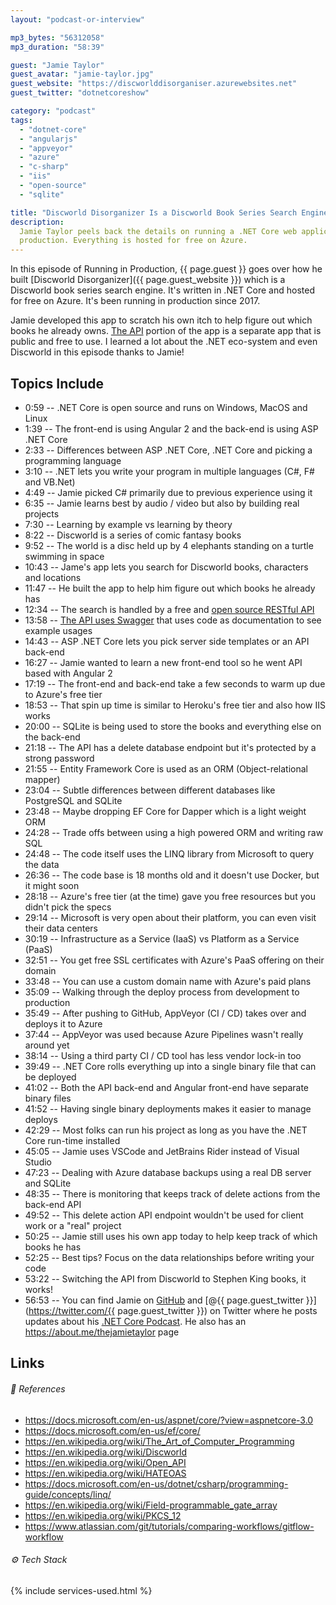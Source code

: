 ```yaml
---
layout: "podcast-or-interview"

mp3_bytes: "56312058"
mp3_duration: "58:39"

guest: "Jamie Taylor"
guest_avatar: "jamie-taylor.jpg"
guest_website: "https://discworlddisorganiser.azurewebsites.net"
guest_twitter: "dotnetcoreshow"

category: "podcast"
tags:
  - "dotnet-core"
  - "angularjs"
  - "appveyor"
  - "azure"
  - "c-sharp"
  - "iis"
  - "open-source"
  - "sqlite"

title: "Discworld Disorganizer Is a Discworld Book Series Search Engine"
description:
  Jamie Taylor peels back the details on running a .NET Core web application in
  production. Everything is hosted for free on Azure.
---
```


In this episode of Running in Production, {{ page.guest }} goes over how he
built [Discworld Disorganizer]({{ page.guest_website }}) which is a Discworld
book series search engine. It's written in .NET Core and hosted for free on
Azure. It's been running in production since 2017.

Jamie developed this app to scratch his own itch to help figure out which books
he already owns. [The API](https://dwcheckapi.azurewebsites.net/) portion of
the app is a separate app that is public and free to use. I learned a lot about
the .NET eco-system and even Discworld in this episode thanks to Jamie!

## Topics Include

- 0:59 -- .NET Core is open source and runs on Windows, MacOS and Linux
- 1:39 -- The front-end is using Angular 2 and the back-end is using ASP .NET Core
- 2:33 -- Differences between ASP .NET Core, .NET Core and picking a programming language
- 3:10 -- .NET lets you write your program in multiple languages (C#, F# and VB.Net)
- 4:49 -- Jamie picked C# primarily due to previous experience using it
- 6:35 -- Jamie learns best by audio / video but also by building real projects
- 7:30 -- Learning by example vs learning by theory
- 8:22 -- Discworld is a series of comic fantasy books
- 9:52 -- The world is a disc held up by 4 elephants standing on a turtle swimming in space
- 10:43 -- Jame's app lets you search for Discworld books, characters and locations
- 11:47 -- He built the app to help him figure out which books he already has
- 12:34 -- The search is handled by a free and [open source RESTful API](https://github.com/GaProgMan/dwCheckApi)
- 13:58 -- [The API uses Swagger](https://dwcheckapi.azurewebsites.net/swagger)
           that uses code as documentation to see example usages
- 14:43 -- ASP .NET Core lets you pick server side templates or an API back-end
- 16:27 -- Jamie wanted to learn a new front-end tool so he went API based with Angular 2
- 17:19 -- The front-end and back-end take a few seconds to warm up due to Azure's free tier
- 18:53 -- That spin up time is similar to Heroku's free tier and also how IIS works
- 20:00 -- SQLite is being used to store the books and everything else on the back-end
- 21:18 -- The API has a delete database endpoint but it's protected by a strong password
- 21:55 -- Entity Framework Core is used as an ORM (Object-relational mapper)
- 23:04 -- Subtle differences between different databases like PostgreSQL and SQLite
- 23:48 -- Maybe dropping EF Core for Dapper which is a light weight ORM
- 24:28 -- Trade offs between using a high powered ORM and writing raw SQL
- 24:48 -- The code itself uses the LINQ library from Microsoft to query the data
- 26:36 -- The code base is 18 months old and it doesn't use Docker, but it might soon
- 28:18 -- Azure's free tier (at the time) gave you free resources but you didn't pick the specs
- 29:14 -- Microsoft is very open about their platform, you can even visit their data centers
- 30:19 -- Infrastructure as a Service (IaaS) vs Platform as a Service (PaaS)
- 32:51 -- You get free SSL certificates with Azure's PaaS offering on their domain
- 33:48 -- You can use a custom domain name with Azure's paid plans
- 35:09 -- Walking through the deploy process from development to production
- 35:49 -- After pushing to GitHub, AppVeyor (CI / CD) takes over and deploys it to Azure
- 37:44 -- AppVeyor was used because Azure Pipelines wasn't really around yet
- 38:14 -- Using a third party CI / CD tool has less vendor lock-in too
- 39:49 -- .NET Core rolls everything up into a single binary file that can be deployed
- 41:02 -- Both the API back-end and Angular front-end have separate binary files
- 41:52 -- Having single binary deployments makes it easier to manage deploys
- 42:29 -- Most folks can run his project as long as you have the .NET Core run-time installed
- 45:05 -- Jamie uses VSCode and JetBrains Rider instead of Visual Studio
- 47:23 -- Dealing with Azure database backups using a real DB server and SQLite
- 48:35 -- There is monitoring that keeps track of delete actions from the back-end API
- 49:52 -- This delete action API endpoint wouldn't be used for client work or a "real" project
- 50:25 -- Jamie still uses his own app today to help keep track of which books he has
- 52:25 -- Best tips? Focus on the data relationships before writing your code
- 53:22 -- Switching the API from Discworld to Stephen King books, it works!
- 56:53 -- You can find Jamie on [GitHub](https://github.com/gaprogman) and
           [@{{ page.guest_twitter }}](https://twitter.com/{{ page.guest_twitter }})
           on Twitter where he posts updates about his [.NET Core Podcast](https://dotnetcore.show/).
           He also has an <https://about.me/thejamietaylor> page

## Links

###### 📄 References

- <https://docs.microsoft.com/en-us/aspnet/core/?view=aspnetcore-3.0>
- <https://docs.microsoft.com/en-us/ef/core/>
- <https://en.wikipedia.org/wiki/The_Art_of_Computer_Programming>
- <https://en.wikipedia.org/wiki/Discworld>
- <https://en.wikipedia.org/wiki/Open_API>
- <https://en.wikipedia.org/wiki/HATEOAS>
- <https://docs.microsoft.com/en-us/dotnet/csharp/programming-guide/concepts/linq/>
- <https://en.wikipedia.org/wiki/Field-programmable_gate_array>
- <https://en.wikipedia.org/wiki/PKCS_12>
- <https://www.atlassian.com/git/tutorials/comparing-workflows/gitflow-workflow>

###### ⚙️ Tech Stack

{% include services-used.html %}
